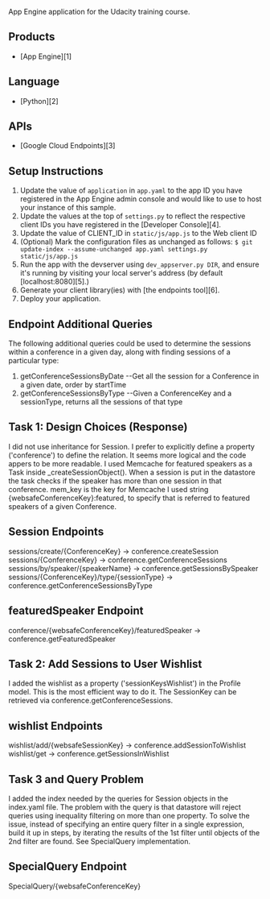 App Engine application for the Udacity training course.

## Products
- [App Engine][1]

## Language
- [Python][2]

## APIs
- [Google Cloud Endpoints][3]

## Setup Instructions
1. Update the value of `application` in `app.yaml` to the app ID you
   have registered in the App Engine admin console and would like to use to host
   your instance of this sample.
1. Update the values at the top of `settings.py` to
   reflect the respective client IDs you have registered in the
   [Developer Console][4].
1. Update the value of CLIENT_ID in `static/js/app.js` to the Web client ID
1. (Optional) Mark the configuration files as unchanged as follows:
   `$ git update-index --assume-unchanged app.yaml settings.py static/js/app.js`
1. Run the app with the devserver using `dev_appserver.py DIR`, and ensure it's running by visiting
   your local server's address (by default [localhost:8080][5].)
1. Generate your client library(ies) with [the endpoints tool][6].
1. Deploy your application.

## Endpoint Additional Queries
   The following additional queries could be used to determine the sessions within a conference in a given day, along with finding sessions of a particular type:
1. getConferenceSessionsByDate --Get all the session for a Conference in a given date, order by startTime
2. getConferenceSessionsByType --Given a ConferenceKey and a sessionType, returns all the sessions of that type


## Task 1: Design Choices (Response)
I did not use inheritance for Session. I prefer to explicitly define a property ('conference') to define the relation. It seems more logical and the code appers to be more readable.
I used Memcache for featured speakers as a Task inside _createSessionObject(). When a session is put in the datastore the task checks if the speaker has more than one session in that conference. mem_key is the key for Memcache I used string {websafeConferenceKey}:featured, to specify that is referred to featured speakers of a given Conference.
## Session Endpoints
sessions/create/{ConferenceKey} -> conference.createSession	
sessions/{ConferenceKey} -> conference.getConferenceSessions	
sessions/by/speaker/{speakerName} -> conference.getSessionsBySpeaker	
sessions/{ConferenceKey}/type/{sessionType} -> conference.getConferenceSessionsByType	
## featuredSpeaker Endpoint
conference/{websafeConferenceKey}/featuredSpeaker -> conference.getFeaturedSpeaker	

## Task 2: Add Sessions to User Wishlist
I added the wishlist as a property ('sessionKeysWishlist') in the Profile model. This is the most efficient way to do it.
The SessionKey can be retrieved via conference.getConferenceSessions.
## wishlist Endpoints
wishlist/add/{websafeSessionKey} -> conference.addSessionToWishlist	
wishlist/get -> conference.getSessionsInWishlist	

## Task 3 and Query Problem
I added the index needed by the queries for Session objects in the index.yaml file.
The problem with the query is that datastore will reject queries using inequality filtering on more than one property. To solve the issue, instead of specifying an entire query filter in a single expression, build it up in steps, by iterating the results of the 1st filter until objects of the 2nd filter are found. See SpecialQuery implementation.
## SpecialQuery Endpoint
SpecialQuery/{websafeConferenceKey}


